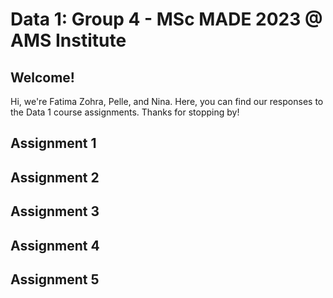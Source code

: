 # Data 1: Group 4 - MSc MADE 2023 @ AMS Institute

## Welcome!
Hi, we're Fatima Zohra, Pelle, and Nina. Here, you can find our responses to the Data 1 course assignments.
Thanks for stopping by!

## Assignment 1

## Assignment 2

## Assignment 3

## Assignment 4

## Assignment 5


